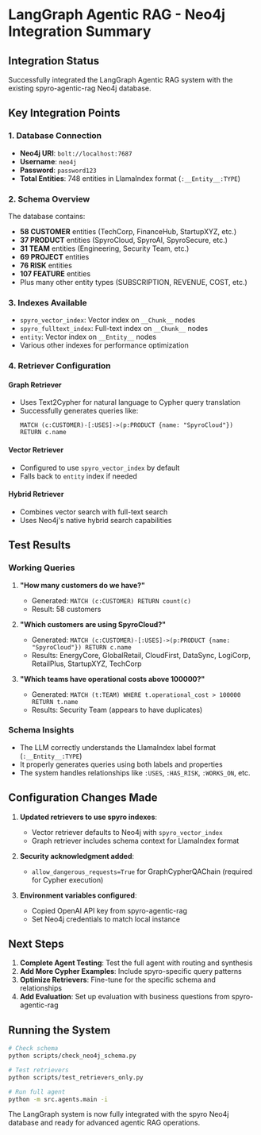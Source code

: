 # LangGraph Agentic RAG - Neo4j Integration Summary

## Integration Status

Successfully integrated the LangGraph Agentic RAG system with the existing spyro-agentic-rag Neo4j database.

## Key Integration Points

### 1. Database Connection
- **Neo4j URI**: `bolt://localhost:7687`
- **Username**: `neo4j`
- **Password**: `password123`
- **Total Entities**: 748 entities in LlamaIndex format (`:__Entity__:TYPE`)

### 2. Schema Overview
The database contains:
- **58 CUSTOMER** entities (TechCorp, FinanceHub, StartupXYZ, etc.)
- **37 PRODUCT** entities (SpyroCloud, SpyroAI, SpyroSecure, etc.)
- **31 TEAM** entities (Engineering, Security Team, etc.)
- **69 PROJECT** entities
- **76 RISK** entities
- **107 FEATURE** entities
- Plus many other entity types (SUBSCRIPTION, REVENUE, COST, etc.)

### 3. Indexes Available
- `spyro_vector_index`: Vector index on `__Chunk__` nodes
- `spyro_fulltext_index`: Full-text index on `__Chunk__` nodes
- `entity`: Vector index on `__Entity__` nodes
- Various other indexes for performance optimization

### 4. Retriever Configuration

#### Graph Retriever
- Uses Text2Cypher for natural language to Cypher query translation
- Successfully generates queries like:
  ```cypher
  MATCH (c:CUSTOMER)-[:USES]->(p:PRODUCT {name: "SpyroCloud"})
  RETURN c.name
  ```

#### Vector Retriever
- Configured to use `spyro_vector_index` by default
- Falls back to `entity` index if needed

#### Hybrid Retriever
- Combines vector search with full-text search
- Uses Neo4j's native hybrid search capabilities

## Test Results

### Working Queries
1. **"How many customers do we have?"**
   - Generated: `MATCH (c:CUSTOMER) RETURN count(c)`
   - Result: 58 customers

2. **"Which customers are using SpyroCloud?"**
   - Generated: `MATCH (c:CUSTOMER)-[:USES]->(p:PRODUCT {name: "SpyroCloud"}) RETURN c.name`
   - Results: EnergyCore, GlobalRetail, CloudFirst, DataSync, LogiCorp, RetailPlus, StartupXYZ, TechCorp

3. **"Which teams have operational costs above 100000?"**
   - Generated: `MATCH (t:TEAM) WHERE t.operational_cost > 100000 RETURN t.name`
   - Results: Security Team (appears to have duplicates)

### Schema Insights
- The LLM correctly understands the LlamaIndex label format (`:__Entity__:TYPE`)
- It properly generates queries using both labels and properties
- The system handles relationships like `:USES`, `:HAS_RISK`, `:WORKS_ON`, etc.

## Configuration Changes Made

1. **Updated retrievers to use spyro indexes**:
   - Vector retriever defaults to Neo4j with `spyro_vector_index`
   - Graph retriever includes schema context for LlamaIndex format

2. **Security acknowledgment added**:
   - `allow_dangerous_requests=True` for GraphCypherQAChain (required for Cypher execution)

3. **Environment variables configured**:
   - Copied OpenAI API key from spyro-agentic-rag
   - Set Neo4j credentials to match local instance

## Next Steps

1. **Complete Agent Testing**: Test the full agent with routing and synthesis
2. **Add More Cypher Examples**: Include spyro-specific query patterns
3. **Optimize Retrievers**: Fine-tune for the specific schema and relationships
4. **Add Evaluation**: Set up evaluation with business questions from spyro-agentic-rag

## Running the System

```bash
# Check schema
python scripts/check_neo4j_schema.py

# Test retrievers
python scripts/test_retrievers_only.py

# Run full agent
python -m src.agents.main -i
```

The LangGraph system is now fully integrated with the spyro Neo4j database and ready for advanced agentic RAG operations.